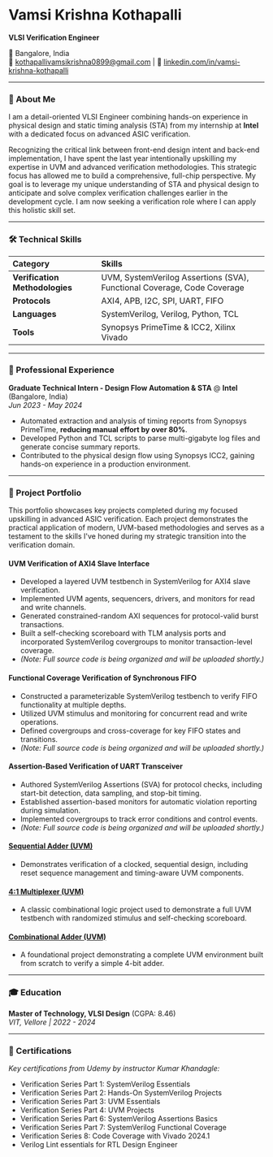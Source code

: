 # Vamsi Krishna Kothapalli

**VLSI Verification Engineer**

📍 Bangalore, India
<br>
📧 [kothapallivamsikrishna0899@gmail.com](mailto:kothapallivamsikrishna0899@gmail.com) | 🔗 [linkedin.com/in/vamsi-krishna-kothapalli](https://linkedin.com/in/vamsi-krishna-kothapalli)

---

### 👋 About Me

I am a detail-oriented VLSI Engineer combining hands-on experience in physical design and static timing analysis (STA) from my internship at **Intel** with a dedicated focus on advanced ASIC verification.

Recognizing the critical link between front-end design intent and back-end implementation, I have spent the last year intentionally upskilling my expertise in UVM and advanced verification methodologies. This strategic focus has allowed me to build a comprehensive, full-chip perspective. My goal is to leverage my unique understanding of STA and physical design to anticipate and solve complex verification challenges earlier in the development cycle. I am now seeking a verification role where I can apply this holistic skill set.

---

### 🛠️ Technical Skills

| Category | Skills |
| :--- | :--- |
| **Verification Methodologies** | UVM, SystemVerilog Assertions (SVA), Functional Coverage, Code Coverage |
| **Protocols** | AXI4, APB, I2C, SPI, UART, FIFO |
| **Languages** | SystemVerilog, Verilog, Python, TCL |
| **Tools** | Synopsys PrimeTime & ICC2, Xilinx Vivado |

---

### 💼 Professional Experience

**Graduate Technical Intern - Design Flow Automation & STA** @ **Intel** (Bangalore, India)
<br>
*Jun 2023 - May 2024*

* Automated extraction and analysis of timing reports from Synopsys PrimeTime, **reducing manual effort by over 80%**.
* Developed Python and TCL scripts to parse multi-gigabyte log files and generate concise summary reports.
* Contributed to the physical design flow using Synopsys ICC2, gaining hands-on experience in a production environment.

---

### 🚀 Project Portfolio

This portfolio showcases key projects completed during my focused upskilling in advanced ASIC verification. Each project demonstrates the practical application of modern, UVM-based methodologies and serves as a testament to the skills I've honed during my strategic transition into the verification domain.

#### UVM Verification of AXI4 Slave Interface
* Developed a layered UVM testbench in SystemVerilog for AXI4 slave verification.
* Implemented UVM agents, sequencers, drivers, and monitors for read and write channels.
* Generated constrained-random AXI sequences for protocol-valid burst transactions.
* Built a self-checking scoreboard with TLM analysis ports and incorporated SystemVerilog covergroups to monitor transaction-level coverage.
* *(Note: Full source code is being organized and will be uploaded shortly.)*

#### Functional Coverage Verification of Synchronous FIFO
* Constructed a parameterizable SystemVerilog testbench to verify FIFO functionality at multiple depths.
* Utilized UVM stimulus and monitoring for concurrent read and write operations.
* Defined covergroups and cross-coverage for key FIFO states and transitions.
* *(Note: Full source code is being organized and will be uploaded shortly.)*

#### Assertion-Based Verification of UART Transceiver
* Authored SystemVerilog Assertions (SVA) for protocol checks, including start-bit detection, data sampling, and stop-bit timing.
* Established assertion-based monitors for automatic violation reporting during simulation.
* Implemented covergroups to track error conditions and control events.
* *(Note: Full source code is being organized and will be uploaded shortly.)*

#### **[Sequential Adder (UVM)](https://github.com/kothapallivamsikrishna/sequential-adder-uvm)**
* Demonstrates verification of a clocked, sequential design, including reset sequence management and timing-aware UVM components.

#### **[4:1 Multiplexer (UVM)](https://github.com/kothapallivamsikrishna/4-to-1-MUX-UVM)**
* A classic combinational logic project used to demonstrate a full UVM testbench with randomized stimulus and self-checking scoreboard.

#### **[Combinational Adder (UVM)](https://github.com/kothapallivamsikrishna/combinational-adder-uvm)**
* A foundational project demonstrating a complete UVM environment built from scratch to verify a simple 4-bit adder.

---

### 🎓 Education

**Master of Technology, VLSI Design** (CGPA: 8.46)
<br>
*VIT, Vellore | 2022 - 2024*

---

### 📜 Certifications

*Key certifications from Udemy by instructor Kumar Khandagle:*
* Verification Series Part 1: SystemVerilog Essentials
* Verification Series Part 2: Hands-On SystemVerilog Projects
* Verification Series Part 3: UVM Essentials
* Verification Series Part 4: UVM Projects
* Verification Series Part 6: SystemVerilog Assertions Basics
* Verification Series Part 7: SystemVerilog Functional Coverage
* Verification Series 8: Code Coverage with Vivado 2024.1
* Verilog Lint essentials for RTL Design Engineer

